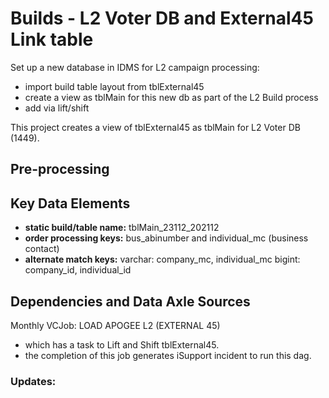 # Builds - L2 Voter DB and External45 Link table
Set up a new database in IDMS for L2 campaign processing: 
 - import build table layout from tblExternal45
 - create a view as tblMain for this new db as part of the L2 Build process
 - add via lift/shift

This project creates a view of tblExternal45 as tblMain for L2 Voter DB (1449). 

## Pre-processing


## Key Data Elements
* **static build/table name:** tblMain_23112_202112
* **order processing keys:** 
bus_abinumber and individual_mc (business contact)
* **alternate match keys:**
varchar: company_mc, individual_mc
bigint: company_id, individual_id 

## Dependencies and Data Axle Sources
Monthly VCJob: LOAD APOGEE L2 (EXTERNAL 45) 
 - which has a task to Lift and Shift tblExternal45.
 - the completion of this job generates iSupport incident to run this dag.



### Updates: